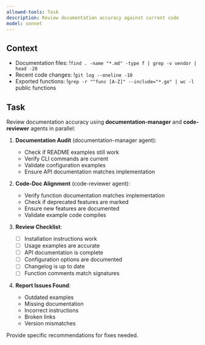 ```yaml
---
allowed-tools: Task
description: Review documentation accuracy against current code
model: sonnet
---
```


## Context
- Documentation files: !`find . -name "*.md" -type f | grep -v vendor | head -20`
- Recent code changes: !`git log --oneline -10`
- Exported functions: !`grep -r "^func [A-Z]" --include="*.go" | wc -l` public functions

## Task

Review documentation accuracy using **documentation-manager** and **code-reviewer** agents in parallel:

1. **Documentation Audit** (documentation-manager agent):
   - Check if README examples still work
   - Verify CLI commands are current
   - Validate configuration examples
   - Ensure API documentation matches implementation

2. **Code-Doc Alignment** (code-reviewer agent):
   - Verify function documentation matches implementation
   - Check if deprecated features are marked
   - Ensure new features are documented
   - Validate example code compiles

3. **Review Checklist**:
   - [ ] Installation instructions work
   - [ ] Usage examples are accurate
   - [ ] API documentation is complete
   - [ ] Configuration options are documented
   - [ ] Changelog is up to date
   - [ ] Function comments match signatures

4. **Report Issues Found**:
   - Outdated examples
   - Missing documentation
   - Incorrect instructions
   - Broken links
   - Version mismatches

Provide specific recommendations for fixes needed.
